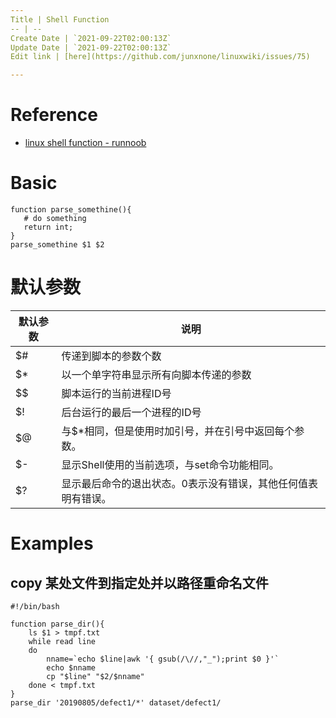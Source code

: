```yaml
---
Title | Shell Function
-- | --
Create Date | `2021-09-22T02:00:13Z`
Update Date | `2021-09-22T02:00:13Z`
Edit link | [here](https://github.com/junxnone/linuxwiki/issues/75)

---
```

# Reference
- [linux shell function - runnoob](https://www.runoob.com/linux/linux-shell-func.html)

# Basic

```
function parse_somethine(){
   # do something
   return int;
}
parse_somethine $1 $2
```

# 默认参数

默认参数 | 说明
-- | --
$# | 传递到脚本的参数个数
$* | 以一个单字符串显示所有向脚本传递的参数
$$ | 脚本运行的当前进程ID号
$! | 后台运行的最后一个进程的ID号
$@ | 与$*相同，但是使用时加引号，并在引号中返回每个参数。
$- | 显示Shell使用的当前选项，与set命令功能相同。
$? | 显示最后命令的退出状态。0表示没有错误，其他任何值表明有错误。

# Examples

## copy 某处文件到指定处并以路径重命名文件

```
#!/bin/bash

function parse_dir(){
    ls $1 > tmpf.txt
    while read line
    do
        nname=`echo $line|awk '{ gsub(/\//,"_");print $0 }'`
        echo $nname
        cp "$line" "$2/$nname"
    done < tmpf.txt
}
parse_dir '20190805/defect1/*' dataset/defect1/
```

